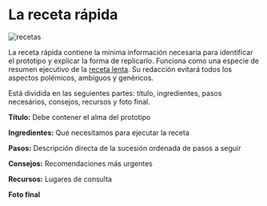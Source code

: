 # La receta rápida #

![recetas](https://github.com/docART/documentacion/blob/recipe/prototyping/grafemas/recetas.jpeg)

La receta rápida contiene la mínima información necesaria para identificar el prototipo y explicar la forma de replicarlo. Funciona como una especie de resumen ejecutivo de la [receta lenta](https://github.com/docART/documentacion/blob/recipe/prototyping/10_nocion_de_receta_lenta.md). Su redacción evitará todos los aspectos polémicos, ambíguos y genéricos. 

Está dividida en las seguientes partes: título, ingredientes, pasos necesários, consejos, recursos y foto final. 

**Título:** Debe contener el alma del prototipo

**Ingredientes:** Qué necesitamos para ejecutar la receta

**Pasos:** Descripción directa de la sucesión ordenada de pasos a seguir 

**Consejos:** Recomendaciones más urgentes

**Recursos:** Lugares de consulta

**Foto final**
